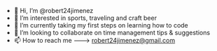 - 👋 Hi, I’m @robert24jimenez
- 👀 I’m interested in sports, traveling and craft beer
- 🌱 I’m currently taking my first steps on learning how to code
- 💞️ I’m looking to collaborate on time management tips & suggestions
- 📫 How to reach me ---> robert24jimenez@gmail.com

<!---
robert24jimenez/robert24jimenez is a ✨ special ✨ repository because its `README.md` (this file) appears on your GitHub profile.
You can click the Preview link to take a look at your changes.
--->
